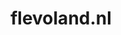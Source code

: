 ---
layout: post
title:  "flevoland.nl"
internal_url:  "/dutchgov/flevoland.nl.html"
subdomains_count: 91
all_subdomains_count: 207
urls_count: 72
ssl_rank: 0
http_rank: 57.625
url_link: /data/flevoland.nl/urls.txt
all_subdomains_link: /data/flevoland.nl/all_subdomains.txt
subdomains_link: /data/flevoland.nl/subdomains.txt
categories: dutchgov
---